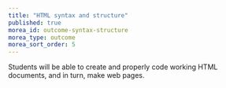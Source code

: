 ```yaml
---
title: "HTML syntax and structure"
published: true
morea_id: outcome-syntax-structure
morea_type: outcome
morea_sort_order: 5
---
```


Students will be able to create and properly code working HTML documents, and in turn, make web pages.
